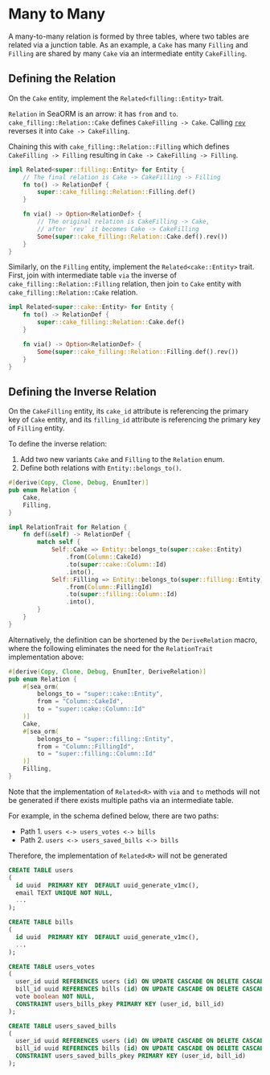 # Many to Many

A many-to-many relation is formed by three tables, where two tables are related via a junction table. As an example, a `Cake` has many `Filling` and `Filling` are shared by many `Cake` via an intermediate entity `CakeFilling`.

## Defining the Relation

On the `Cake` entity, implement the `Related<filling::Entity>` trait.

`Relation` in SeaORM is an arrow: it has `from` and `to`. `cake_filling::Relation::Cake` defines `CakeFilling -> Cake`. Calling [`rev`](https://docs.rs/sea-orm/*/sea_orm/entity/prelude/struct.RelationDef.html#method.rev) reverses it into `Cake -> CakeFilling`.

Chaining this with `cake_filling::Relation::Filling` which defines `CakeFilling -> Filling` resulting in `Cake -> CakeFilling -> Filling`.

```rust {4,10} title="entity/cake.rs"
impl Related<super::filling::Entity> for Entity {
    // The final relation is Cake -> CakeFilling -> Filling
    fn to() -> RelationDef {
        super::cake_filling::Relation::Filling.def()
    }

    fn via() -> Option<RelationDef> {
        // The original relation is CakeFilling -> Cake,
        // after `rev` it becomes Cake -> CakeFilling
        Some(super::cake_filling::Relation::Cake.def().rev())
    }
}
```

Similarly, on the `Filling` entity, implement the `Related<cake::Entity>` trait. First, join with intermediate table `via` the inverse of `cake_filling::Relation::Filling` relation, then join `to` `Cake` entity  with `cake_filling::Relation::Cake` relation.

```rust {3,7} title="entity/filling.rs"
impl Related<super::cake::Entity> for Entity {
    fn to() -> RelationDef {
        super::cake_filling::Relation::Cake.def()
    }

    fn via() -> Option<RelationDef> {
        Some(super::cake_filling::Relation::Filling.def().rev())
    }
}
```

## Defining the Inverse Relation

On the `CakeFilling` entity, its `cake_id` attribute is referencing the primary key of `Cake` entity, and its `filling_id` attribute is referencing the primary key of `Filling` entity.

To define the inverse relation:
1. Add two new variants `Cake` and `Filling` to the `Relation` enum.
1. Define both relations with `Entity::belongs_to()`.

```rust title="entity/cake_filling.rs"
#[derive(Copy, Clone, Debug, EnumIter)]
pub enum Relation {
    Cake,
    Filling,
}

impl RelationTrait for Relation {
    fn def(&self) -> RelationDef {
        match self {
            Self::Cake => Entity::belongs_to(super::cake::Entity)
                .from(Column::CakeId)
                .to(super::cake::Column::Id)
                .into(),
            Self::Filling => Entity::belongs_to(super::filling::Entity)
                .from(Column::FillingId)
                .to(super::filling::Column::Id)
                .into(),
        }
    }
}
```

Alternatively, the definition can be shortened by the `DeriveRelation` macro, where the following eliminates the need for the `RelationTrait` implementation above:

```rust
#[derive(Copy, Clone, Debug, EnumIter, DeriveRelation)]
pub enum Relation {
    #[sea_orm(
        belongs_to = "super::cake::Entity",
        from = "Column::CakeId",
        to = "super::cake::Column::Id"
    )]
    Cake,
    #[sea_orm(
        belongs_to = "super::filling::Entity",
        from = "Column::FillingId",
        to = "super::filling::Column::Id"
    )]
    Filling,
}
```

Note that the implementation of `Related<R>` with `via` and `to` methods will not be generated if there exists multiple paths via an intermediate table. 

For example, in the schema defined below, there are two paths:
- Path 1. `users <-> users_votes <-> bills`
- Path 2. `users <-> users_saved_bills <-> bills`

Therefore, the implementation of `Related<R>` will not be generated

```sql
CREATE TABLE users
(
  id uuid  PRIMARY KEY  DEFAULT uuid_generate_v1mc(),
  email TEXT UNIQUE NOT NULL,
  ...
);
```
```sql
CREATE TABLE bills
(
  id uuid  PRIMARY KEY  DEFAULT uuid_generate_v1mc(),
  ...
);
```
```sql
CREATE TABLE users_votes
(
  user_id uuid REFERENCES users (id) ON UPDATE CASCADE ON DELETE CASCADE,
  bill_id uuid REFERENCES bills (id) ON UPDATE CASCADE ON DELETE CASCADE,
  vote boolean NOT NULL,
  CONSTRAINT users_bills_pkey PRIMARY KEY (user_id, bill_id)
);
```
```sql
CREATE TABLE users_saved_bills
(
  user_id uuid REFERENCES users (id) ON UPDATE CASCADE ON DELETE CASCADE,
  bill_id uuid REFERENCES bills (id) ON UPDATE CASCADE ON DELETE CASCADE,
  CONSTRAINT users_saved_bills_pkey PRIMARY KEY (user_id, bill_id)
);
```